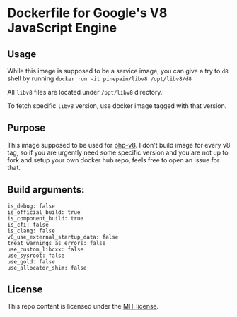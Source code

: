 # Dockerfile for Google's V8 JavaScript Engine

## Usage

While this image is supposed to be a service image, you can give a try to `d8` shell by running
`docker run -it pinepain/libv8 /opt/libv8/d8`

All `libv8` files are located under `/opt/libv8` directory.

To fetch specific `libv8` version, use docker image tagged with that version.

## Purpose

This image supposed to be used for [php-v8](https://github.com/pinepain/php-v8). I don't build image for every v8 tag, so
if you are urgently need some specific version and you are not up to fork and setup your own docker hub repo, feels free
to open an issue for that. 

## Build arguments:

```
is_debug: false
is_official_build: true
is_component_build: true
is_cfi: false
is_clang: false
v8_use_external_startup_data: false
treat_warnings_as_errors: false
use_custom_libcxx: false 
use_sysroot: false
use_gold: false
use_allocator_shim: false
```

## License

This repo content is licensed under the [MIT license](http://opensource.org/licenses/MIT).

